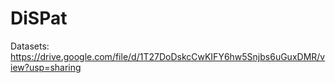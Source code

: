 # DiSPat

  Datasets: 
  https://drive.google.com/file/d/1T27DoDskcCwKIFY6hw5Snjbs6uGuxDMR/view?usp=sharing
